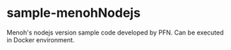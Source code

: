 # sample-menohNodejs
Menoh's nodejs version sample code developed by PFN. Can be executed in Docker environment.